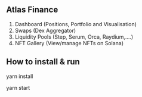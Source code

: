 ## Atlas Finance

1. Dashboard (Positions, Portfolio and Visualisation)
1. Swaps (Dex Aggregator)
1. Liquidity Pools (Step, Serum, Orca, Raydium,....)
1. NFT Gallery (View/manage NFTs on Solana)

## How to install & run
  yarn install
  
  yarn start
